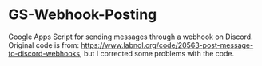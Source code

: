 # GS-Webhook-Posting
Google Apps Script for sending messages through a webhook on Discord. Original code is from: https://www.labnol.org/code/20563-post-message-to-discord-webhooks, but I corrected some problems with the code.
